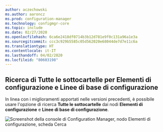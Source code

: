 ```yaml
---
author: aczechowski
ms.author: aaroncz
ms.prod: configuration-manager
ms.technology: configmgr-core
ms.topic: include
ms.date: 02/27/2020
ms.openlocfilehash: 6ca6e2418df0714b3b12d781e9f0c131a96a1e3a
ms.sourcegitcommit: ccc3c929b5585c05d562020e68044de7d7e11c6a
ms.translationtype: HT
ms.contentlocale: it-IT
ms.lasthandoff: 04/02/2020
ms.locfileid: "80603198"
---
```

## <a name="search-all-subfolders-for-configuration-items-and-configuration-baselines"></a><a name="bkmk_search"></a> Ricerca di Tutte le sottocartelle per Elementi di configurazione e Linee di base di configurazione

<!--5891241-->

In linea con i miglioramenti apportati nelle versioni precedenti, è possibile usare l'opzione di ricerca **Tutte le sottocartelle** dai nodi **Elementi di configurazione** e **Linee di base di configurazione**.

![Screenshot della console di Configuration Manager, nodo Elementi di configurazione, scheda Cerca](../../media/5891241-ci-node-search-all-subfolders.png)
